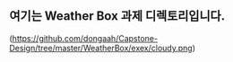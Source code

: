 ## 여기는 Weather Box 과제 디렉토리입니다.


(https://github.com/dongaah/Capstone-Design/tree/master/WeatherBox/exex/cloudy.png)
